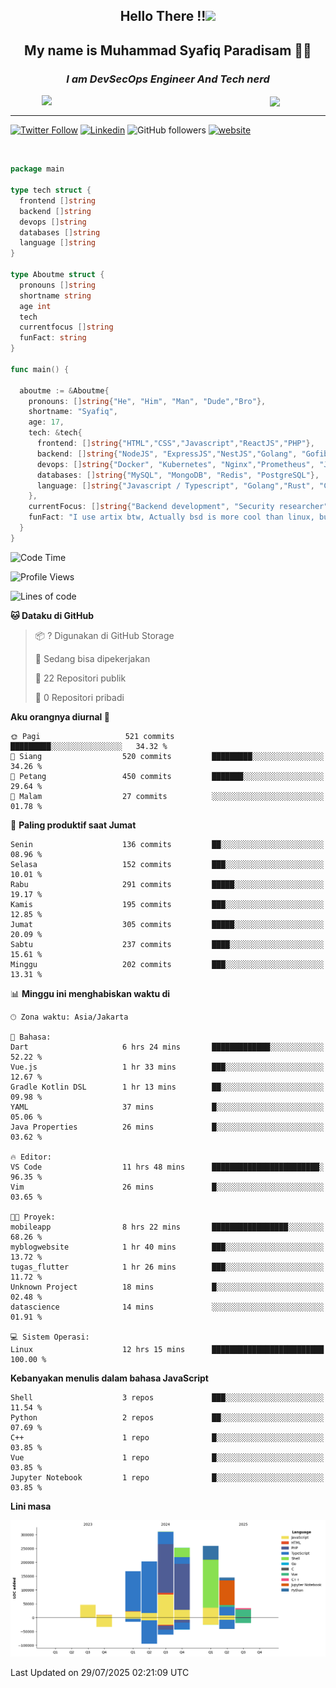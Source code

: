 <h2 align="center">

Hello There !!<img src="https://media.giphy.com/media/12oufCB0MyZ1Go/giphy.gif" width="50"></h2>

<h2 align="center">My name is Muhammad Syafiq Paradisam 👋👋</h2>

<h3 align="center"><em>I am DevSecOps Engineer And Tech nerd
</em></h3>

<img align="left" style="margin-left: 50px" src="https://static.zerochan.net/Alina.Clover.1024.4345060.webp" width="315"/>

<img align="center" style="margin-left: 50px" src="https://i.pinimg.com/736x/69/82/aa/6982aafd816ea48f48d0639c7797915c.jpg" width=250/>

<hr/>

[![Twitter Follow](https://img.shields.io/twitter/follow/misteranmol?label=Follow)](https://x.com/FikkzOutfit)
[![Linkedin](https://img.shields.io/badge/-syafiq-blue?style=square&logo=Linkedin&logoColor=white&link=https://www.linkedin.com/in/syafiq-paradisam/)](https://id.linkedin.com/in/syafiq-paradisam-b72749258)
![GitHub followers](https://img.shields.io/github/followers/syafiqparadisam?label=Follower&style=social)
[![website](https://img.shields.io/badge/Website-46a2f1.svg?&style=flat-square&logo=Google-Chrome&logoColor=white&link=https://anmolsingh.me/)](https://syafiq-paradisam.my.id)

<br/>

```go
package main

type tech struct {
  frontend []string
  backend []string
  devops []string
  databases []string
  language []string
}

type Aboutme struct {
  pronouns []string
  shortname string
  age int
  tech
  currentfocus []string
  funFact: string
}

func main() {

  aboutme := &Aboutme{
    pronouns: []string{"He", "Him", "Man", "Dude","Bro"},
    shortname: "Syafiq",
    age: 17,
    tech: &tech{
      frontend: []string{"HTML","CSS","Javascript","ReactJS","PHP"},
      backend: []string{"NodeJS", "ExpressJS","NestJS","Golang", "Gofiber", "Actixweb", "PHP", "Laravel", "Flask"},
      devops: []string{"Docker", "Kubernetes", "Nginx","Prometheus", "Jaeger", "Grafana", "Linux", "CI / CD"},
      databases: []string{"MySQL", "MongoDB", "Redis", "PostgreSQL"},
      language: []string{"Javascript / Typescript", "Golang","Rust", "C", "PHP","C++"}
    },
    currentFocus: []string{"Backend development", "Security researcher", "Blue team security","DevSecOps engineer"},
    funFact: "I use artix btw, Actually bsd is more cool than linux, but i can't use it because software issue, I am weaboo but not too much"
  }
}

```

<!--START_SECTION:waka-->
![Code Time](http://img.shields.io/badge/Code%20Time-388%20hrs%2031%20mins-blue)

![Profile Views](http://img.shields.io/badge/Profil%20dilihat-0-blue)

![Lines of code](https://img.shields.io/badge/Sejak%20Hello%20World%20aku%20telah%20menulis-1.4%20million%20baris%20kode-blue)

**🐱 Dataku di GitHub** 

> 📦 ? Digunakan di GitHub Storage 
 > 
> 💼 Sedang bisa dipekerjakan
 > 
> 📜 22 Repositori publik 
 > 
> 🔑 0 Repositori pribadi 
 > 
**Aku orangnya diurnal 🐤** 

```text
🌞 Pagi                   521 commits         █████████░░░░░░░░░░░░░░░░   34.32 % 
🌆 Siang                  520 commits         █████████░░░░░░░░░░░░░░░░   34.26 % 
🌃 Petang                 450 commits         ███████░░░░░░░░░░░░░░░░░░   29.64 % 
🌙 Malam                  27 commits          ░░░░░░░░░░░░░░░░░░░░░░░░░   01.78 % 
```
📅 **Paling produktif saat Jumat** 

```text
Senin                    136 commits         ██░░░░░░░░░░░░░░░░░░░░░░░   08.96 % 
Selasa                   152 commits         ███░░░░░░░░░░░░░░░░░░░░░░   10.01 % 
Rabu                     291 commits         █████░░░░░░░░░░░░░░░░░░░░   19.17 % 
Kamis                    195 commits         ███░░░░░░░░░░░░░░░░░░░░░░   12.85 % 
Jumat                    305 commits         █████░░░░░░░░░░░░░░░░░░░░   20.09 % 
Sabtu                    237 commits         ████░░░░░░░░░░░░░░░░░░░░░   15.61 % 
Minggu                   202 commits         ███░░░░░░░░░░░░░░░░░░░░░░   13.31 % 
```


📊 **Minggu ini menghabiskan waktu di** 

```text
🕑︎ Zona waktu: Asia/Jakarta

💬 Bahasa: 
Dart                     6 hrs 24 mins       █████████████░░░░░░░░░░░░   52.22 % 
Vue.js                   1 hr 33 mins        ███░░░░░░░░░░░░░░░░░░░░░░   12.67 % 
Gradle Kotlin DSL        1 hr 13 mins        ██░░░░░░░░░░░░░░░░░░░░░░░   09.98 % 
YAML                     37 mins             █░░░░░░░░░░░░░░░░░░░░░░░░   05.06 % 
Java Properties          26 mins             █░░░░░░░░░░░░░░░░░░░░░░░░   03.62 % 

🔥 Editor: 
VS Code                  11 hrs 48 mins      ████████████████████████░   96.35 % 
Vim                      26 mins             █░░░░░░░░░░░░░░░░░░░░░░░░   03.65 % 

🐱‍💻 Proyek: 
mobileapp                8 hrs 22 mins       █████████████████░░░░░░░░   68.26 % 
myblogwebsite            1 hr 40 mins        ███░░░░░░░░░░░░░░░░░░░░░░   13.72 % 
tugas_flutter            1 hr 26 mins        ███░░░░░░░░░░░░░░░░░░░░░░   11.72 % 
Unknown Project          18 mins             █░░░░░░░░░░░░░░░░░░░░░░░░   02.48 % 
datascience              14 mins             ░░░░░░░░░░░░░░░░░░░░░░░░░   01.91 % 

💻 Sistem Operasi: 
Linux                    12 hrs 15 mins      █████████████████████████   100.00 % 
```

**Kebanyakan menulis dalam bahasa JavaScript** 

```text
Shell                    3 repos             ███░░░░░░░░░░░░░░░░░░░░░░   11.54 % 
Python                   2 repos             ██░░░░░░░░░░░░░░░░░░░░░░░   07.69 % 
C++                      1 repo              █░░░░░░░░░░░░░░░░░░░░░░░░   03.85 % 
Vue                      1 repo              █░░░░░░░░░░░░░░░░░░░░░░░░   03.85 % 
Jupyter Notebook         1 repo              █░░░░░░░░░░░░░░░░░░░░░░░░   03.85 % 
```



**Lini masa**

![Lines of Code chart](https://raw.githubusercontent.com/syafiqparadisam/syafiqparadisam/master/assets/bar_graph.png)


 Last Updated on 29/07/2025 02:21:09 UTC
<!--END_SECTION:waka-->
